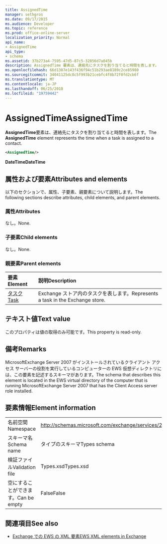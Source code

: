 ```yaml
---
title: AssignedTime
manager: sethgros
ms.date: 09/17/2015
ms.audience: Developer
ms.topic: reference
ms.prod: office-online-server
localization_priority: Normal
api_name:
- AssignedTime
api_type:
- schema
ms.assetid: 37b273a4-7595-47d5-87c5-32856d7a045b
description: AssignedTime 要素は、連絡先にタスクを割り当てると時間を表します。
ms.openlocfilehash: 66d1307e143f436f94c51b293ae8189c2ce85980
ms.sourcegitcommit: 34041125dc8c5f993b21cebfc4f8b72f0fd2cb6f
ms.translationtype: MT
ms.contentlocale: ja-JP
ms.lasthandoff: 06/25/2018
ms.locfileid: "19759442"
---
```

# <a name="assignedtime"></a><span data-ttu-id="dd3b2-103">AssignedTime</span><span class="sxs-lookup"><span data-stu-id="dd3b2-103">AssignedTime</span></span>

<span data-ttu-id="dd3b2-104">**AssignedTime**要素は、連絡先にタスクを割り当てると時間を表します。</span><span class="sxs-lookup"><span data-stu-id="dd3b2-104">The **AssignedTime** element represents the time when a task is assigned to a contact.</span></span> 
  
```xml
<AssignedTime/>
```

 <span data-ttu-id="dd3b2-105">**DateTime**</span><span class="sxs-lookup"><span data-stu-id="dd3b2-105">**DateTime**</span></span>
## <a name="attributes-and-elements"></a><span data-ttu-id="dd3b2-106">属性および要素</span><span class="sxs-lookup"><span data-stu-id="dd3b2-106">Attributes and elements</span></span>

<span data-ttu-id="dd3b2-107">以下のセクションで、属性、子要素、親要素について説明します。</span><span class="sxs-lookup"><span data-stu-id="dd3b2-107">The following sections describe attributes, child elements, and parent elements.</span></span>
  
### <a name="attributes"></a><span data-ttu-id="dd3b2-108">属性</span><span class="sxs-lookup"><span data-stu-id="dd3b2-108">Attributes</span></span>

<span data-ttu-id="dd3b2-109">なし。</span><span class="sxs-lookup"><span data-stu-id="dd3b2-109">None.</span></span>
  
### <a name="child-elements"></a><span data-ttu-id="dd3b2-110">子要素</span><span class="sxs-lookup"><span data-stu-id="dd3b2-110">Child elements</span></span>

<span data-ttu-id="dd3b2-111">なし。</span><span class="sxs-lookup"><span data-stu-id="dd3b2-111">None.</span></span>
  
### <a name="parent-elements"></a><span data-ttu-id="dd3b2-112">親要素</span><span class="sxs-lookup"><span data-stu-id="dd3b2-112">Parent elements</span></span>

|<span data-ttu-id="dd3b2-113">**要素**</span><span class="sxs-lookup"><span data-stu-id="dd3b2-113">**Element**</span></span>|<span data-ttu-id="dd3b2-114">**説明**</span><span class="sxs-lookup"><span data-stu-id="dd3b2-114">**Description**</span></span>|
|:-----|:-----|
|[<span data-ttu-id="dd3b2-115">タスク</span><span class="sxs-lookup"><span data-stu-id="dd3b2-115">Task</span></span>](task.md) <br/> |<span data-ttu-id="dd3b2-116">Exchange ストア内のタスクを表します。</span><span class="sxs-lookup"><span data-stu-id="dd3b2-116">Represents a task in the Exchange store.</span></span>  <br/> |
   
## <a name="text-value"></a><span data-ttu-id="dd3b2-117">テキスト値</span><span class="sxs-lookup"><span data-stu-id="dd3b2-117">Text value</span></span>

<span data-ttu-id="dd3b2-118">このプロパティは値の取得のみ可能です。</span><span class="sxs-lookup"><span data-stu-id="dd3b2-118">This property is read-only.</span></span>
  
## <a name="remarks"></a><span data-ttu-id="dd3b2-119">備考</span><span class="sxs-lookup"><span data-stu-id="dd3b2-119">Remarks</span></span>

<span data-ttu-id="dd3b2-120">MicrosoftExchange Server 2007 がインストールされているクライアント アクセス サーバーの役割を実行しているコンピューターの EWS 仮想ディレクトリには、この要素を記述するスキーマがあります。</span><span class="sxs-lookup"><span data-stu-id="dd3b2-120">The schema that describes this element is located in the EWS virtual directory of the computer that is running MicrosoftExchange Server 2007 that has the Client Access server role installed.</span></span>
  
## <a name="element-information"></a><span data-ttu-id="dd3b2-121">要素情報</span><span class="sxs-lookup"><span data-stu-id="dd3b2-121">Element information</span></span>

|||
|:-----|:-----|
|<span data-ttu-id="dd3b2-122">名前空間</span><span class="sxs-lookup"><span data-stu-id="dd3b2-122">Namespace</span></span>  <br/> |http://schemas.microsoft.com/exchange/services/2006/types  <br/> |
|<span data-ttu-id="dd3b2-123">スキーマ名</span><span class="sxs-lookup"><span data-stu-id="dd3b2-123">Schema name</span></span>  <br/> |<span data-ttu-id="dd3b2-124">タイプのスキーマ</span><span class="sxs-lookup"><span data-stu-id="dd3b2-124">Types schema</span></span>  <br/> |
|<span data-ttu-id="dd3b2-125">検証ファイル</span><span class="sxs-lookup"><span data-stu-id="dd3b2-125">Validation file</span></span>  <br/> |<span data-ttu-id="dd3b2-126">Types.xsd</span><span class="sxs-lookup"><span data-stu-id="dd3b2-126">Types.xsd</span></span>  <br/> |
|<span data-ttu-id="dd3b2-127">空にすることができます。</span><span class="sxs-lookup"><span data-stu-id="dd3b2-127">Can be empty</span></span>  <br/> |<span data-ttu-id="dd3b2-128">False</span><span class="sxs-lookup"><span data-stu-id="dd3b2-128">False</span></span>  <br/> |
   
## <a name="see-also"></a><span data-ttu-id="dd3b2-129">関連項目</span><span class="sxs-lookup"><span data-stu-id="dd3b2-129">See also</span></span>

- [<span data-ttu-id="dd3b2-130">Exchange での EWS の XML 要素</span><span class="sxs-lookup"><span data-stu-id="dd3b2-130">EWS XML elements in Exchange</span></span>](ews-xml-elements-in-exchange.md)

